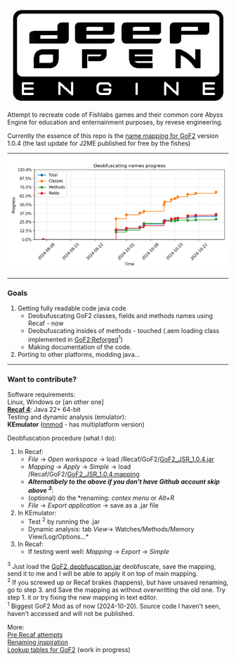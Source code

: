 <p align="center">
  <img src="/extras/DeepOpen.png" />
</p>

Attempt to recreate code of Fishlabs games and their common core Abyss Engine for education and enternainment purposes, by revese engineering.

Currently the essence of this repo is the [name mapping for GoF2](Recaf/GoF2/GoF2_JSR_1.0.4.mapping) version 1.0.4 (the last update for J2ME published for free by the fishes)
___
<p align="center">
  <img src="/extras/logger/progress_chart.png" />
</p>

___
### Goals
1. Getting fully readable code java code
    * Deobufuscating GoF2 classes, fields and methods names using Recaf - now
    * Deobufuscating insides of methods - touched (.aem loading class implemented in [GoF2:Reforged](https://drive.google.com/drive/folders/198TUt7ERvaK7kdShcHvn_otm48rbBnKV)$^1$)
    * Making documentation of the code.
2. Porting to other platforms, modding java...
___

### Want to contribute?

Software requirements:\
Linux, Windows or [an other one]\
**[Recaf 4](https://github.com/Col-E/Recaf-Launcher/blob/master/MANUAL.md)**: Java 22+ 64-bit\
Testing and dynamic analysis (emulator):\
**KEmulator** ([nnmod](https://nnp.nnchan.ru/kem/) - has multiplatform version)

Deobfuscation procedure (what I do):

1. In Recaf:
      - *File* -> *Open workspace* -> load /Recaf/GoF2/[GoF2_JSR_1.0.4.jar](/Recaf/GoF2/GoF2_JSR_1.0.4.jar)
      - *Mapping* -> *Apply* -> *Simple* -> load /Recaf/GoF2/[GoF2_JSR_1.0.4.mapping](/Recaf/GoF2/GoF2_JSR_1.0.4.mapping)
      - ***Alternatibely to the above if you don't have Github account skip above $^3$***: 
      - (optional) do the *renaming: *contex menu* or *Alt+R* 
      - *File* -> *Export application* -> save as a .jar file
2. In KEmulator:
    - Test $^2$ by running the .jar
    - Dynamic analysis:  tab *View*-> Watches/Methods/Memory View/Log/Options...*
3. In Recaf:
    - If testing went well: *Mapping* -> *Export* -> *Simple*

$^3$ Just load the [GoF2_deobfuscation.jar](/Recaf/GoF2/GoF2_deobfuscation.jar) deobfuscate, save the mapping, send it to me and I will be able to apply it on top of main mapping. \
$^2$ If you screwed up or Recaf brakes (happens), but have unsaved renaming, go to step 3. and Save the mapping as without overwritting the old one. Try step 1. it or try fixing the new mapping in text editor.\
$^1$ Biggest GoF2 Mod as of now (2024-10-20). Source code I haven't seen, haven't accessed and will not be published.

More: \
[Pre Recaf attempts](/src/README.md)\
[Renaming inspiration](/extras/gof2-1.0.1-ios-symbols/simple-mapping)\
[Lookup tables for GoF2](https://docs.google.com/spreadsheets/u/1/d/e/2PACX-1vRjJFtnrG9-7vdqHtHtPCu0Tg7C-1A89lxo434_7fgEguS9I6O1u3wcRmoWnHEhgUP2Mbd9EMIzAPJA/pubhtml#)  (work in progress)
